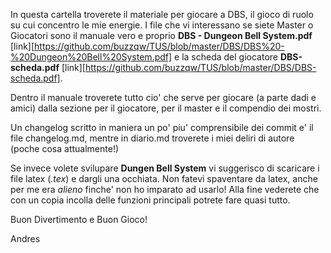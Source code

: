 In questa cartella troverete il materiale per giocare a DBS, il gioco di ruolo su cui concentro le mie energie.
I file che vi interessano se siete Master o Giocatori sono il manuale vero e proprio **DBS - Dungeon Bell System.pdf** [link][https://github.com/buzzqw/TUS/blob/master/DBS/DBS%20-%20Dungeon%20Bell%20System.pdf] e la scheda del giocatore **DBS-scheda.pdf** [link][https://github.com/buzzqw/TUS/blob/master/DBS/DBS-scheda.pdf].

Dentro il manuale troverete tutto cio' che serve per giocare (a parte dadi e amici) dalla sezione per il giocatore, per il master e il compendio dei mostri.

Un changelog scritto in maniera un po' piu' comprensibile dei commit e' il file changelog.md, mentre in diario.md troverete i miei deliri di autore (poche cosa attualmente!)

Se invece volete svilupare **Dungen Bell System** vi suggerisco di scaricare i file latex (*.tex*) e dargli una occhiata.
Non fatevi spaventare da latex, anche per me era *alieno* finche' non ho imparato ad usarlo! Alla fine vederete che con un copia incolla delle funzioni principali potrete fare quasi tutto.

Buon Divertimento e Buon Gioco!

Andres
